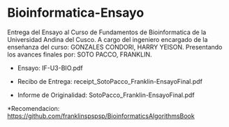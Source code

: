# Bioinformatica-Ensayo
Entrega del Ensayo al Curso de Fundamentos de Bioinformatica de la Universidad Andina del Cusco.
A cargo del ingeniero encargado de la enseñanza del curso: GONZALES CONDORI, HARRY YEISON.
Presentando los avances finales por: SOTO PACCO, FRANKLIN.

 - Ensayo: 
			IF-U3-BIO.pdf
 

 -  Recibo de Entrega:
			receipt_SotoPacco_Franklin-EnsayoFinal.pdf


 - Informe de Originalidad:
			SotoPacco_Franklin-EnsayoFinal.pdf


*Recomendacion: https://github.com/franklinspspsp/BioinformaticsAlgorithmsBook

